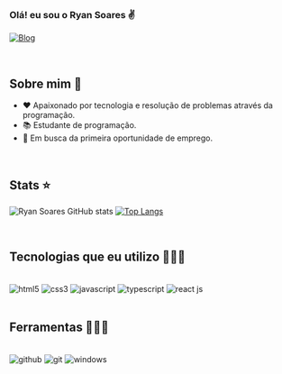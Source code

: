 ### Olá! eu sou o Ryan Soares ✌️

[![Blog](https://img.shields.io/badge/LinkedIn-0077B5?style=for-the-badge&logo=linkedin&logoColor=white)](https://www.linkedin.com/in/ryan-soares-1a8908267/)

<br/>

## Sobre mim 🤵

- ❤️ Apaixonado por tecnologia e resolução de problemas através da programação.
- 📚 Estudante de programação.
- 💼 Em busca da primeira oportunidade de emprego.

<br/>

## Stats ⭐

![Ryan Soares GitHub stats](https://github-readme-stats.vercel.app/api?username=ryansoares7&theme=blue-green)
[![Top Langs](https://github-readme-stats.vercel.app/api/top-langs/?username=ryansoares7&theme=blue-green)](https://github.com/anuraghazra/github-readme-stats)

<br/>

## Tecnologias que eu utilizo 👨🏻‍💻

<div style="inline_block"><br/>
  <img align="center" src="https://img.shields.io/badge/HTML5-E34F26?style=for-the-badge&logo=html5&logoColor=white" alt="html5"/>
  <img align="center" src="https://img.shields.io/badge/CSS3-1572B6?style=for-the-badge&logo=css3&logoColor=white" alt="css3"/>
  <img align="center" src="https://img.shields.io/badge/JavaScript-323330?style=for-the-badge&logo=javascript&logoColor=F7DF1E" alt="javascript"/>
  <img align="center" src="https://img.shields.io/badge/TypeScript-007ACC?style=for-the-badge&logo=typescript&logoColor=white" alt="typescript"/>
  <img align="center" src="https://img.shields.io/badge/React-20232A?style=for-the-badge&logo=react&logoColor=61DAFB" alt="react js"/>
</div>
<br/>

## Ferramentas 👨🏻‍💻

<div style="inline_block"><br/>
  <img align="center" src="https://img.shields.io/badge/GitHub-100000?style=for-the-badge&logo=github&logoColor=white" alt="github"/>
  <img align="center" src="https://img.shields.io/badge/-git-black?style=for-the-badge&logo=Git" alt="git"/>
  <img align="center" src="https://img.shields.io/badge/Windows-0078D6?style=for-the-badge&logo=windows&logoColor=white" alt="windows"/>
</div>
<br/>




